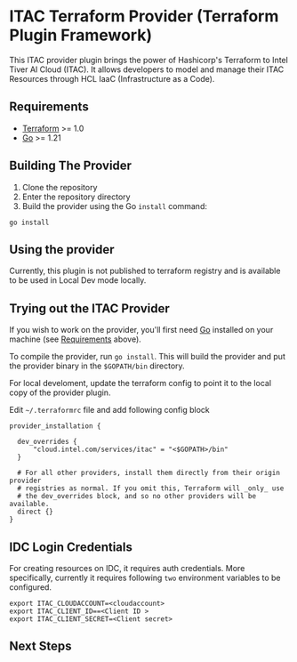 # ITAC Terraform Provider (Terraform Plugin Framework)

This ITAC provider plugin brings the power of Hashicorp's Terraform to Intel Tiver AI Cloud (ITAC). It allows developers to model and manage their ITAC Resources through HCL IaaC (Infrastructure as a Code).

## Requirements

- [Terraform](https://developer.hashicorp.com/terraform/downloads) >= 1.0
- [Go](https://golang.org/doc/install) >= 1.21

## Building The Provider

1. Clone the repository
1. Enter the repository directory
1. Build the provider using the Go `install` command:

```shell
go install
```

## Using the provider

Currently, this plugin is not published to terraform registry and is available to be used in Local Dev mode locally. 

## Trying out the ITAC Provider

If you wish to work on the provider, you'll first need [Go](http://www.golang.org) installed on your machine (see [Requirements](#requirements) above).

To compile the provider, run `go install`. This will build the provider and put the provider binary in the `$GOPATH/bin` directory.

For local develoment, update the terraform config to point it to the local copy of the provider plugin.

Edit `~/.terraformrc` file and add following config block

```
provider_installation {

  dev_overrides {
      "cloud.intel.com/services/itac" = "<$GOPATH>/bin"
  }

  # For all other providers, install them directly from their origin provider
  # registries as normal. If you omit this, Terraform will _only_ use
  # the dev_overrides block, and so no other providers will be available.
  direct {}
}
```

## IDC Login Credentials
For creating resources on IDC, it requires auth credentials. More specifically, currently it requires following `two` environment variables to be configured.

```
export ITAC_CLOUDACCOUNT=<cloudaccount>
export ITAC_CLIENT_ID==<Client ID >
export ITAC_CLIENT_SECRET=<Client secret>
```

## Next Steps


